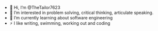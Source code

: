 - 👋 Hi, I’m @TheTailor7623
- 👀 I’m interested in problem solving, critical thinking, articulate speaking.
- 🌱 I’m currently learning about software engineering
- ⚡ I like writing, swimming, working out and coding

<!---
TheTailor7623/TheTailor7623 is a ✨ special ✨ repository because its `README.md` (this file) appears on your GitHub profile.
You can click the Preview link to take a look at your changes.
--->
